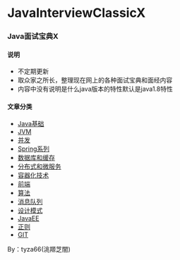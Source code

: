 # JavaInterviewClassicX
### Java面试宝典X
#### 说明
- 不定期更新
- 取众家之所长，整理现在网上的各种面试宝典和面经内容
- 内容中没有说明是什么java版本的特性默认是java1.8特性

#### 文章分类
- [Java基础](https://github.com/tyza66/JavaInterviewClassicX/tree/main/%E6%96%87%E7%AB%A0%E5%88%86%E7%B1%BB/Java%E5%9F%BA%E7%A1%80)
- [JVM](https://github.com/tyza66/JavaInterviewClassicX/tree/main/%E6%96%87%E7%AB%A0%E5%88%86%E7%B1%BB/JVM)
- [并发](https://github.com/tyza66/JavaInterviewClassicX/tree/main/%E6%96%87%E7%AB%A0%E5%88%86%E7%B1%BB/%E5%B9%B6%E5%8F%91)
- [Spring系列](https://github.com/tyza66/JavaInterviewClassicX/tree/main/%E6%96%87%E7%AB%A0%E5%88%86%E7%B1%BB/Spring%E7%B3%BB%E5%88%97)
- [数据库和缓存](https://github.com/tyza66/JavaInterviewClassicX/tree/main/%E6%96%87%E7%AB%A0%E5%88%86%E7%B1%BB/%E6%95%B0%E6%8D%AE%E5%BA%93%E5%92%8C%E7%BC%93%E5%AD%98)
- [分布式和微服务](https://github.com/tyza66/JavaInterviewClassicX/tree/main/%E6%96%87%E7%AB%A0%E5%88%86%E7%B1%BB/%E5%88%86%E5%B8%83%E5%BC%8F%E5%92%8C%E5%BE%AE%E6%9C%8D%E5%8A%A1)
- [容器化技术](https://github.com/tyza66/JavaInterviewClassicX/tree/main/%E6%96%87%E7%AB%A0%E5%88%86%E7%B1%BB/%E5%AE%B9%E5%99%A8%E5%8C%96%E6%8A%80%E6%9C%AF)
- [前端](https://github.com/tyza66/JavaInterviewClassicX/tree/main/%E6%96%87%E7%AB%A0%E5%88%86%E7%B1%BB/%E5%89%8D%E7%AB%AF)
- [算法](https://github.com/tyza66/JavaInterviewClassicX/tree/main/%E6%96%87%E7%AB%A0%E5%88%86%E7%B1%BB/%E7%AE%97%E6%B3%95)
- [消息队列](https://github.com/tyza66/JavaInterviewClassicX/tree/main/%E6%96%87%E7%AB%A0%E5%88%86%E7%B1%BB/%E6%B6%88%E6%81%AF%E9%98%9F%E5%88%97)
- [设计模式](https://github.com/tyza66/JavaInterviewClassicX/tree/main/%E6%96%87%E7%AB%A0%E5%88%86%E7%B1%BB/%E8%AE%BE%E8%AE%A1%E6%A8%A1%E5%BC%8F)
- [JavaEE](https://github.com/tyza66/JavaInterviewClassicX/tree/main/%E6%96%87%E7%AB%A0%E5%88%86%E7%B1%BB/JavaEE)
- [正则](https://github.com/tyza66/JavaInterviewClassicX/tree/main/%E6%96%87%E7%AB%A0%E5%88%86%E7%B1%BB/%E6%AD%A3%E5%88%99)
- [GIT](https://github.com/tyza66/JavaInterviewClassicX/tree/main/%E6%96%87%E7%AB%A0%E5%88%86%E7%B1%BB/GIT)

By：tyza66(洮羱芝闇)